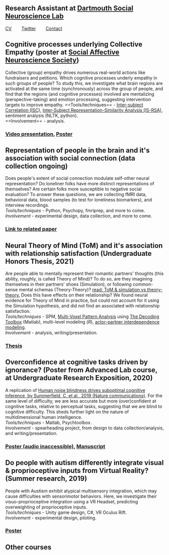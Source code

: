 ## Research Assistant at [Dartmouth Social Neuroscience Lab](http://www.dartmouth-socialneurolab.com)
[CV](https://drive.google.com/file/d/1re4ELCf2sCyWzUF3h9sbAehXcIgBKgx4/view?usp=sharing)&nbsp;&nbsp;&nbsp;&nbsp;&nbsp;&nbsp;&nbsp;&nbsp;[Twitter](https://twitter.com/SiddhantIyer6)&nbsp;&nbsp;&nbsp;&nbsp;&nbsp;&nbsp;&nbsp;&nbsp;[Contact](mailto:siddhant.kumar.iyer@gmail.com)  

## Cognitive processes underlying Collective Empathy (poster at [Social Affective Neuroscience Society](https://socialaffectiveneuro.org))  
Collective (group) empathy drives numerous real-world actions like fundraisers and petitions. Which cognitive processes underly empathy in such groups of people? To study this, we investigate what brain regions are activated at the same time (synchronously) across the group of people, and find that the regions (and cognitive processes) involved are mentalizing (perspective-taking) and emotion processing, suggesting intervention targets to improve empathy.  ==Tools/techniques== - [Inter-subject Correlation (ISC)](https://www.hassonlab.com/inter-subject-correlation), [Inter-Subject Representation-Similarity Analysis (IS-RSA)](https://naturalistic-data.org/content/Intersubject_RSA.html), sentiment analysis (NLTK, python).  
==Involvement== - analysis.  

### [Video presentation](https://youtu.be/W3ox_JQOzf0), [Poster](https://drive.google.com/file/d/1S5LWDyt2Ohi6v8Ymg9virOk8BSyNZ0kR/view?usp=sharing)


## Representation of people in the brain and it's association with social connection (data collection ongoing)  
Does people's extent of social connection modulate self-other neural representation? Do loneliner folks have more distinct representations of themselves? Are certain folks more susceptible to negative social evaluation? To answer these questions, we are collecting fMRI data, behavioral data, blood samples (to test for loneliness biomarkers), and interview recordings.  
_Tools/techniques_ - Python, Psychopy, fmriprep, and more to come.  
_Involvement_ - experimental design, data collection, and more to come.  

### [Link to related paper](https://www.jneurosci.org/content/40/29/5616.long)


## Neural Theory of Mind (ToM) and it's association with relationship satisfaction (Undergraduate Honors Thesis, 2021)  
Are people able to mentally represent their romantic partners' thoughts (this ability, roughly, is called Theory of Mind)? To do so, are they imagining themselves in their partners' shoes (Simulation), or following common-sense mental schemas (Theory-Theory)? [read: ToM & simulation vs theory-theory.](http://embodiedknowledge.blogspot.com/2011/02/simulation-theory-vs-theory-theory.html) Does this have effects on their relationship? We found neural evidence for Theory of Mind in practice, but could not account for it using the Simulation hypothesis, and did not find an associated with relationship satisfaction.  
_Tools/techniques_ - SPM, [Multi-Voxel Pattern Analysis](https://www.youtube.com/watch?v=odXZS8OYnDE) using [The Decoding Toolbox](https://sites.google.com/site/tdtdecodingtoolbox/) (Matlab), multi-level modeling (*R*), [actor-partner interdependence modeling](https://journals.sagepub.com/doi/abs/10.1080/01650250444000405?journalCode=jbda).  
_Involvement_ - analysis, writing/presentation.  

### [Thesis](https://drive.google.com/file/d/1ns8i8w2RaADW3nm_YVQnqG3MIgnHVREG/view?usp=sharing)


## Overconfidence at cognitive tasks driven by ignorance? (Poster from Advanced Lab course, at Undergraduate Research Exposition, 2020)  
A replication of [Human noise blindness drives suboptimal cognitive inference, by Summerfield, C, et al., 2019 (Nature communications)](https://www.nature.com/articles/s41467-019-09330-7). For the same level of difficulty, we are less accurate but more (over)confident at cognitive tasks, relative to perceptual tasks, suggesting that we are blind to cognitive difficulty. This sheds further light on the nature of multidimensional human intelligence.  
_Tools/techniques_ - Matlab, Psychtoolbox.  
_Involvement_ - spearheading project, from design to data collection/analysis, and writing/presentation.  

### [Poster (audio inaccessible)](https://drive.google.com/file/d/1pCj8Sbk03pn_dSXaHzwuUj3CtMXM5PMt/view?usp=sharing),  [Manuscript](https://drive.google.com/file/d/1jOr3APRANkCdkK8yipAX8hQSRBJugI18/view?usp=sharing)


## Do people with autism differently integrate visual & proprioceptive inputs from Virtual Reality? (Summer research, 2019)  
People with Austism exhibit atypical multisensory integration, which may cause difficulties with sensorimotor behaviors. Here, we investigate their visuo-proprioceptive integration using a VR Headset, predicting overweighting of proprioceptive inputs.  
_Tools/techniques_ - Unity game design, C#, VR Oculus Rift.  
_Involvement_ - experimental design, piloting.  

### [Poster](https://drive.google.com/file/d/1Fdic1iz6vYBe0t0kCWxRb4nhdV_RnzFk/view?usp=sharing)


## Other courses
